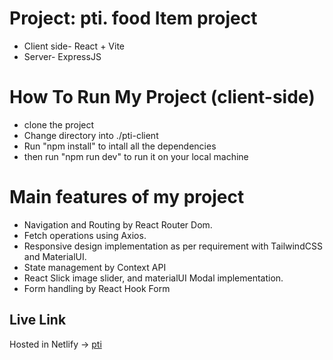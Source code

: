 # Project: pti. food Item project

* Client side- React + Vite 
* Server- ExpressJS 


# How To Run My Project (client-side)
* clone the project 
* Change directory into ./pti-client
* Run "npm install" to intall all the dependencies
* then run  "npm run dev" to run it on your local machine


# Main features of my project

* Navigation and Routing by React Router Dom.
* Fetch operations using Axios.
* Responsive design implementation as per requirement with TailwindCSS and MaterialUI.
* State management by Context API 
* React Slick image slider, and materialUI Modal implementation.
* Form handling by React Hook Form




## Live Link
Hosted in Netlify -> [pti](https://659adb2f02b53dab77980203--helpful-empanada-d62835.netlify.app//)

